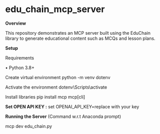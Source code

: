 # edu_chain_mcp_server

**Overview**

This repository demonstrates an MCP server built using the EduChain library to generate educational content such as MCQs and lesson plans.

**Setup**

Requirements

•	Python 3.8+

Create virtual environment
python -m venv dotenv

Activate the environment
dotenv\\Scripts\\activate

Install libraries
pip install mcp mcp[cli]

**Set OPEN API KEY :** set OPENAI_API_KEY=replace with your key

**Running the Server** (Command w.r.t Anaconda prompt)

mcp dev edu_chain.py



